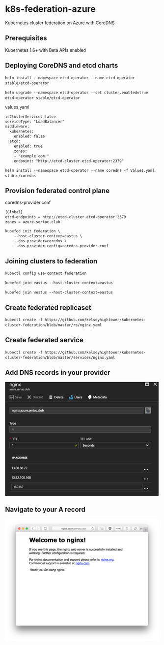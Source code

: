# k8s-federation-azure
Kubernetes cluster federation on Azure with CoreDNS

## Prerequisites
Kubernetes 1.6+ with Beta APIs enabled

## Deploying CoreDNS and etcd charts

`helm install --namespace etcd-operator --name etcd-operator stable/etcd-operator`

`helm upgrade --namespace etcd-operator --set cluster.enabled=true etcd-operator stable/etcd-operator`

values.yaml
```
isClusterService: false
serviceType: "LoadBalancer"
middleware:
  kubernetes:
    enabled: false
  etcd:
    enabled: true
    zones:
    - "example.com."
    endpoint: "http://etcd-cluster.etcd-operator:2379"
```

`helm install --namespace etcd-operator --name coredns -f Values.yaml stable/coredns`

## Provision federated control plane

coredns-provider.conf
```
[Global]
etcd-endpoints = http://etcd-cluster.etcd-operator:2379
zones = azure.sertac.club.
```

```
kubefed init federation \
    --host-cluster-context=eastus \
    --dns-provider=coredns \
    --dns-provider-config=coredns-provider.conf
```   

## Joining clusters to federation

`kubectl config use-context federation`

`kubefed join eastus --host-cluster-context=eastus`

`kubefed join westus --host-cluster-context=eastus`

## Create federated replicaset

`kubectl create -f https://github.com/kelseyhightower/kubernetes-cluster-federation/blob/master/rs/nginx.yaml`

## Create federated service

`kubectl create -f https://github.com/kelseyhightower/kubernetes-cluster-federation/blob/master/services/nginx.yaml`

## Add DNS records in your provider
<img src="azuredns.png" width="500">

## Navigate to your A record
<img src="nginx.png" width="500">
